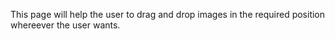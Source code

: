 This page will help the user to drag and drop images in the required position whereever the user wants.
